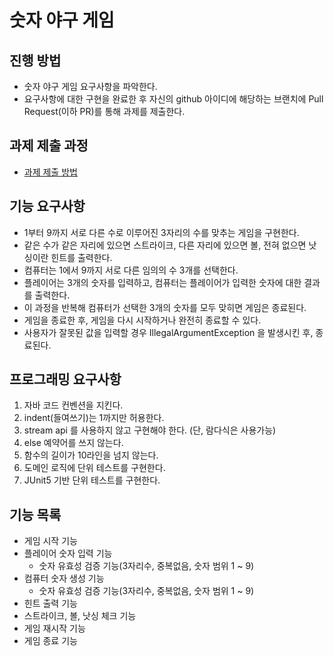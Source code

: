 # 숫자 야구 게임
## 진행 방법
* 숫자 야구 게임 요구사항을 파악한다.
* 요구사항에 대한 구현을 완료한 후 자신의 github 아이디에 해당하는 브랜치에 Pull Request(이하 PR)를 통해 과제를 제출한다.

## 과제 제출 과정
* [과제 제출 방법](https://github.com/next-step/nextstep-docs/tree/master/precourse)

## 기능 요구사항
* 1부터 9까지 서로 다른 수로 이루어진 3자리의 수를 맞추는 게임을 구현한다.
* 같은 수가 같은 자리에 있으면 스트라이크, 다른 자리에 있으면 볼, 전혀 없으면 낫싱이란 힌트를 출력한다.
* 컴퓨터는 1에서 9까지 서로 다른 임의의 수 3개를 선택한다.
* 플레이어는 3개의 숫자를 입력하고, 컴퓨터는 플레이어가 입력한 숫자에 대한 결과를 출력한다.
* 이 과정을 반복해 컴퓨터가 선택한 3개의 숫자를 모두 맞히면 게임은 종료된다.
* 게임을 종료한 후, 게임을 다시 시작하거나 완전히 종료할 수 있다.
* 사용자가 잘못된 값을 입력할 경우 IllegalArgumentException 을 발생시킨 후, 종료된다.

## 프로그래밍 요구사항
1. 자바 코드 컨벤션을 지킨다.
2. indent(들여쓰기)는 1까지만 허용한다.
3. stream api 를 사용하지 않고 구현해야 한다. (단, 람다식은 사용가능)
4. else 예약어를 쓰지 않는다.
5. 함수의 길이가 10라인을 넘지 않는다.
6. 도메인 로직에 단위 테스트를 구현한다.
7. JUnit5 기반 단위 테스트를 구현한다.

## 기능 목록
* 게임 시작 기능
* 플레이어 숫자 입력 기능
    * 숫자 유효성 검증 기능(3자리수, 중복없음, 숫자 범위 1 ~ 9)
* 컴퓨터 숫자 생성 기능
    * 숫자 유효성 검증 기능(3자리수, 중복없음, 숫자 범위 1 ~ 9)
* 힌트 출력 기능
* 스트라이크, 볼, 낫싱 체크 기능
* 게임 재시작 기능
* 게임 종료 기능

